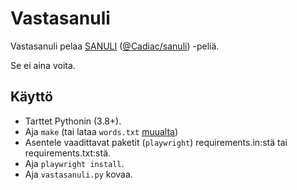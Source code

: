 # Vastasanuli

Vastasanuli pelaa [SANULI](https://sanuli.fi/) ([@Cadiac/sanuli](https://github.com/Cadiac/sanuli)) -peliä.

Se ei aina voita.

## Käyttö

* Tarttet Pythonin (3.8+).
* Aja `make` (tai lataa `words.txt` [muualta](https://github.com/akx/fi-words/))
* Asentele vaadittavat paketit (`playwright`) requirements.in:stä tai requirements.txt:stä.
* Aja `playwright install`.
* Aja `vastasanuli.py` kovaa.
